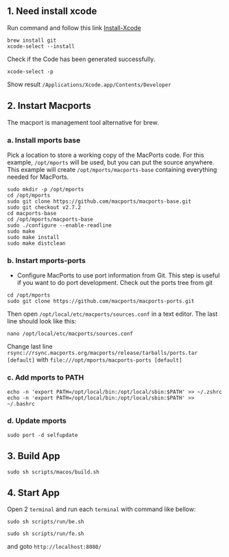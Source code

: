 ## 1. Need install xcode

Run command and follow this link [Install-Xcode](https://www.freecodecamp.org/news/install-xcode-command-line-tools/)

```
brew install git
xcode-select --install
```

Check if the Code has been generated successfully.

```
xcode-select -p
```

Show result ```/Applications/Xcode.app/Contents/Developer```


## 2. Instart Macports
The macport is management tool alternative for brew. 

### a. Install mports base
Pick a location to store a working copy of the MacPorts code. For this example, ```/opt/mports``` will be used, but you can put the source anywhere. This example will create ```/opt/mports/macports-base``` containing everything needed for MacPorts.

```
sudo mkdir -p /opt/mports
cd /opt/mports
sudo git clone https://github.com/macports/macports-base.git
sudo git checkout v2.7.2
cd macports-base
cd /opt/mports/macports-base
sudo ./configure --enable-readline
sudo make
sudo make install
sudo make distclean
```

### b. Instart mports-ports
- Configure MacPorts to use port information from Git. This step is useful if you want to do port development. Check out the ports tree from git

```
cd /opt/mports
sudo git clone https://github.com/macports/macports-ports.git
```

Then open ```/opt/local/etc/macports/sources.conf``` in a text editor. The last line should look like this:

```
nano /opt/local/etc/macports/sources.conf
```
Change last line ```rsync://rsync.macports.org/macports/release/tarballs/ports.tar [default]``` with ```file:///opt/mports/macports-ports [default]```


### c. Add mports to PATH
```
echo -n 'export PATH=/opt/local/bin:/opt/local/sbin:$PATH' >> ~/.zshrc
echo -n 'export PATH=/opt/local/bin:/opt/local/sbin:$PATH' >> ~/.bashrc
```

### d. Update mports
```
sudo port -d selfupdate
```

## 3. Build App
```
sudo sh scripts/macos/build.sh
```

## 4. Start App

Open 2 `terminal` and run each `terminal` with command like bellow:

```
sudo sh scripts/run/be.sh
```
```
sudo sh scripts/run/fe.sh
```
and goto `http://localhost:8080/`